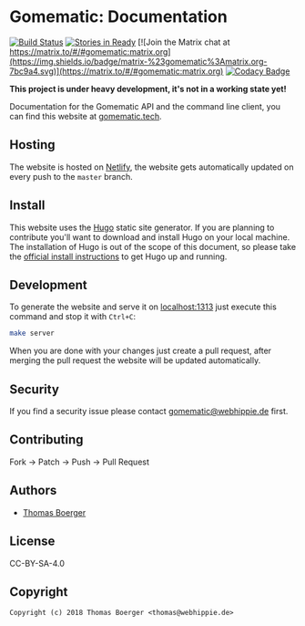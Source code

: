 # Gomematic: Documentation

[![Build Status](http://cloud.drone.io/api/badges/gomematic/gomematic-docs/status.svg)](http://cloud.drone.io/gomematic/gomematic-docs)
[![Stories in Ready](https://badge.waffle.io/gomematic/gomematic-api.svg?label=ready&title=Ready)](http://waffle.io/gomematic/gomematic-api)
[![Join the Matrix chat at https://matrix.to/#/#gomematic:matrix.org](https://img.shields.io/badge/matrix-%23gomematic%3Amatrix.org-7bc9a4.svg)](https://matrix.to/#/#gomematic:matrix.org)
[![Codacy Badge](https://api.codacy.com/project/badge/Grade/673d5717db584f9dbc0671e60c1aa62a)](https://www.codacy.com/app/gomematic/gomematic-docs?utm_source=github.com&amp;utm_medium=referral&amp;utm_content=gomematic/gomematic-docs&amp;utm_campaign=Badge_Grade)

**This project is under heavy development, it's not in a working state yet!**

Documentation for the Gomematic API and the command line client, you can find this website at [gomematic.tech](https://gomematic.tech).


## Hosting

The website is hosted on [Netlify](https://www.netlify.com/), the website gets automatically updated on every push to the `master` branch.


## Install

This website uses the [Hugo](https://github.com/spf13/hugo) static site generator. If you are planning to contribute you'll want to download and install Hugo on your local machine. The installation of Hugo is out of the scope of this document, so please take the [official install instructions](https://gohugo.io/overview/installing/) to get Hugo up and running.


## Development

To generate the website and serve it on [localhost:1313](http://localhost:1313) just execute this command and stop it with `Ctrl+C`:

```bash
make server
```

When you are done with your changes just create a pull request, after merging the pull request the website will be updated automatically.


## Security

If you find a security issue please contact gomematic@webhippie.de first.


## Contributing

Fork -> Patch -> Push -> Pull Request


## Authors

* [Thomas Boerger](https://github.com/tboerger)


## License

CC-BY-SA-4.0


## Copyright

```
Copyright (c) 2018 Thomas Boerger <thomas@webhippie.de>
```
